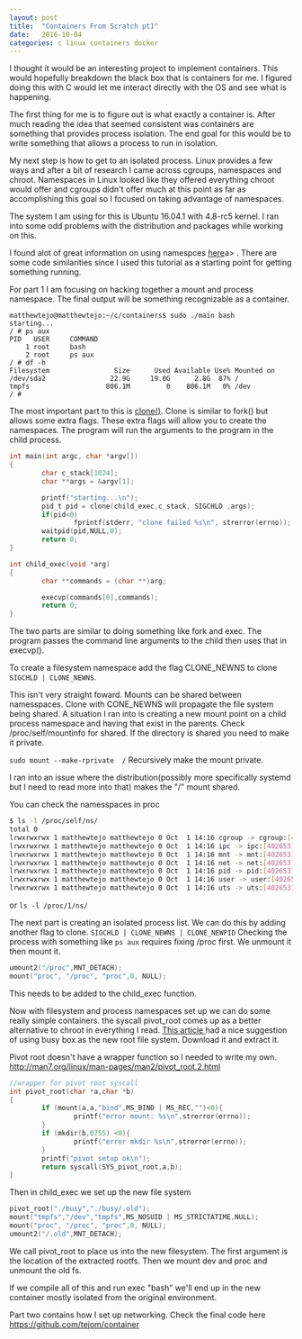 ```yaml
---
layout: post
title:  "Containers From Scratch pt1"
date:   2016-10-04
categories: c linux containers docker
---
```


I thought it would be an interesting project to implement containers. This would hopefully breakdown the black box that is containers for me. I figured doing this with C would let me interact directly with the OS and see what is happening.

The first thing for me is to figure out is what exactly a container is. After much reading the idea that seemed consistent was containers are something that provides process isolation. The end goal for this would be to write something that allows a process to run in isolation. 

My next step is how to get to an isolated process. Linux provides a few ways and after a bit of research I came across cgroups, namespaces and chroot. Namespaces in Linux looked like they offered everything chroot would offer and cgroups didn't offer much at this point as far as accomplishing this goal so I focused on taking advantage of namespaces.

The system I am using for this is Ubuntu 16.04.1 with 4.8-rc5 kernel. I ran into some odd problems with the distribution and packages while working on this. 

I found alot of great information on using namespces <a href="http://crosbymichael.com/creating-containers-part-1.html" >here</a>a> . There are some code similarities since I used this tutorial as a starting point for getting something running.

For part 1 I am focusing on hacking together a mount and process namespace.
The final output will be something recognizable as a container.

~~~ shell
matthewtejo@matthewtejo:~/c/containers$ sudo ./main bash
starting...
/ # ps aux
PID   USER     COMMAND
    1 root     bash
    2 root     ps aux
/ # df -h
Filesystem                Size      Used Available Use% Mounted on
/dev/sda2                22.9G     19.0G      2.8G  87% /
tmpfs                   806.1M         0    806.1M   0% /dev
/ # 
~~~

The most important part to this is <a href="https://linux.die.net/man/2/clone">clone()</a>. Clone is similar to fork() but allows some extra flags. These extra flags will allow you to create the namespaces. The program will run the arguments to the program in the child process. 

~~~ c
int main(int argc, char *argv[])
{
        char c_stack[1024];    
        char **args = &argv[1];

        printf("starting...\n");
        pid_t pid = clone(child_exec,c_stack, SIGCHLD ,args);
        if(pid<0)
                fprintf(stderr, "clone failed %s\n", strerror(errno));
        waitpid(pid,NULL,0);
        return 0;
}
~~~

~~~ c
int child_exec(void *arg)
{
        char **commands = (char **)arg;

        execvp(commands[0],commands);   
        return 0;
}
~~~ 

The two parts are similar to doing something like fork and exec. The program passes the command line arguments to the child then uses that in execvp().

To create a filesystem namespace add the flag CLONE_NEWNS to clone `SIGCHLD | CLONE_NEWNS`.

This isn't very straight foward. Mounts can be shared between namesspaces. Clone with CONE_NEWNS will propagate the file system being shared. A situation I ran into is creating a new mount point on a child process namespace and having that exist in the parents. Check /proc/self/mountinfo for shared. If the directory is shared you need to make it private.

`sudo mount --make-rprivate  /`
Recursively make the mount private.

I ran into an issue where the distribution(possibly more specifically systemd but I need to read more into that) makes the "/" mount shared.

You can check the namesspaces in proc

``` bash
$ ls -l /proc/self/ns/
total 0
lrwxrwxrwx 1 matthewtejo matthewtejo 0 Oct  1 14:16 cgroup -> cgroup:[4026531835]
lrwxrwxrwx 1 matthewtejo matthewtejo 0 Oct  1 14:16 ipc -> ipc:[4026531839]
lrwxrwxrwx 1 matthewtejo matthewtejo 0 Oct  1 14:16 mnt -> mnt:[4026531840]
lrwxrwxrwx 1 matthewtejo matthewtejo 0 Oct  1 14:16 net -> net:[4026531957]
lrwxrwxrwx 1 matthewtejo matthewtejo 0 Oct  1 14:16 pid -> pid:[4026531836]
lrwxrwxrwx 1 matthewtejo matthewtejo 0 Oct  1 14:16 user -> user:[4026531837]
lrwxrwxrwx 1 matthewtejo matthewtejo 0 Oct  1 14:16 uts -> uts:[4026531838]
```

or `ls -l /proc/1/ns/`

The next part is creating an isolated process list.
We can do this by adding another flag to clone. `SIGCHLD | CLONE_NEWNS | CLONE_NEWPID`
Checking the process with something like `ps aux` requires fixing /proc first. We unmount it then mount it.

``` c
umount2("/proc",MNT_DETACH);
mount("proc", "/proc", "proc",0, NULL);
```

This needs to be added to the child_exec function. 

Now with filesystem and process namespaces set up we can do some really simple containers. the syscall pivot_root comes up as a better alternative to chroot in everything I read. <a href="https://lk4d4.darth.io/posts/unpriv3/" > This article </a> had a nice suggestion of using busy box as the new root file system. Download it and extract it. 

Pivot root doesn't have a wrapper function so I needed to write my own. http://man7.org/linux/man-pages/man2/pivot_root.2.html

``` c
//wrapper for pivot root syscall
int pivot_root(char *a,char *b) 
{
        if (mount(a,a,"bind",MS_BIND | MS_REC,"")<0){
                printf("error mount: %s\n",strerror(errno));
        }   
        if (mkdir(b,0755) <0){
                printf("error mkdir %s\n",strerror(errno));
        }   
        printf("pivot setup ok\n");
        return syscall(SYS_pivot_root,a,b);
}
```

Then in child_exec we set up the new file system

``` c
pivot_root("./busy","./busy/.old");
mount("tmpfs","/dev","tmpfs",MS_NOSUID | MS_STRICTATIME,NULL);
mount("proc", "/proc", "proc",0, NULL);
umount2("/.old",MNT_DETACH);
```

We call pivot_root to place us into the new filesystem. The first argument is the location of the extracted rootfs. Then we mount dev and proc and unmount the old fs.

If we compile all of this and run exec "bash" we'll end up in the new container mostly isolated from the original environment.

Part two contains how I set up networking.
Check the final code here https://github.com/tejom/container


